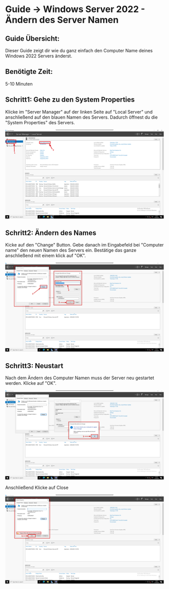 # Guide -> Windows Server 2022 - Ändern des Server Namen
## Guide Übersicht:
Dieser Guide zeigt dir wie du ganz einfach den Computer Name deines Windows 2022 Servers änderst.
## Benötigte Zeit:
5-10 Minuten
## Schritt1: Gehe zu den System Properties

Klicke im "Server Manager" auf der linken Seite auf "Local Server" und anschließend auf den blauen Namen des Servers. Dadurch öffnest du die "System Properties" des Servers.

![image](https://github.com/GeraldLeikam/tutorials/blob/master/images/windows/server/change_sever_name/windows_server_2022_change_servername_go_to_system_properties.png)

## Schritt2: Ändern des Names

Kicke auf den "Change" Button. Gebe danach im Eingabefeld bei "Computer name" den neuen Namen des Servers ein. Bestätige das ganze anschließend mit einem klick auf "OK".

![image](https://github.com/GeraldLeikam/tutorials/blob/master/images/windows/server/change_sever_name/windows_server_2022_change_servername_system_properties_change.png)

## Schritt3: Neustart

Nach dem Ändern des Computer Namen muss der Server neu gestartet werden. Klicke auf "OK".

![image](https://github.com/GeraldLeikam/tutorials/blob/master/images/windows/server/change_sever_name/windows_server_2022_change_servername_system_properties_reboot.png)

Anschließend Klicke auf Close

![image](https://github.com/GeraldLeikam/tutorials/blob/master/images/windows/server/change_sever_name/windows_server_2022_change_servername_system_properties_close.png)

